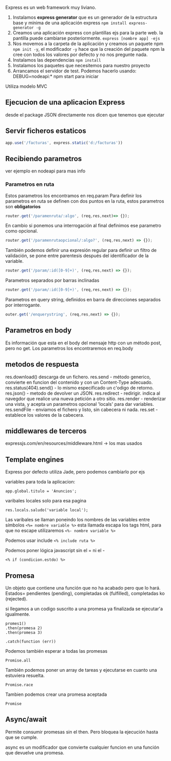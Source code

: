 
Express es un web framework muy liviano.

1. Instalamos **express generator** que es un generador de la estructura base y mínima de una aplicación express ```npm install express-generator -g```
2. Creamos una aplicación express con plantillas ejs para la parte web. la pantilla puede cambiarse posteriormente. ```express [nombre app] -ejs```
3. Nos movemos a la carpeta de la aplicación y creamos un paquete npm ```npm init -y```, el modificador ```-y``` hace que la creación del paquete npm la cree con todos los valores por defecto y no nos pregunte nada.
4. Instalamos las dependencias ```npm install```
5. Instalamos los paquetes que necesitemos para nuestro proyecto
6. Arrancamos el servidor de test. Podemos hacerlo usando: DEBUG=nodeapi:* npm start para iniciar


Utiliza modelo MVC


## Ejecucion de una aplicacion Express
desde el package JSON directamente nos dicen que tenemos que ejecutar 

## Servir ficheros estaticos
```js
app.use('/facturas', express.static('d:/facturas'))
```

## Recibiendo parametros
ver ejemplo en nodeapi para mas info

### Parametros en ruta
Estos parametros los encontramos en req.param
Para definir los parametros en ruta se definen con dos puntos en la ruta, estos parametros son **obligatorios**
```js
router.get('/paramenruta/:algo', (req,res,next)=> {});
```
En cambio si ponemos una interrogación al final definimos ese parametro como opcional.
```js
router.get('/paramenrutaopcional/:algo?', (req,res,next) => {});
```
También podemos definir una expresión regular para definir un filtro de validación, se pone entre parentesis después del identificador de la variable.
```js
router.get('/param/:id([0-9]+)', (req,res,next) => {});
```
Parametros separados por barras inclinadas
```js
router.get('/param/:id([0-9]+)', (req,res,next) => {});
```
Parametros en query string, definidos en barra de direcciones separados por interrogante.
```js
outer.get('/enquerystring', (req,res,next) => {});
```

## Parametros en body
Es información que esta en el body del mensaje http con un método post, pero no get. 
Los parametros los encontraremos en req.body

## metodos de respuesta
res.download() descarga de un fichero.
res.send - método generico, convierte en funcion del contenido y con un Content-Type adecuado.
res.status(404).send() - lo mismo especificado un c'odigo de retorno.
res.json() - metodo de devolver un JSON.
res.redirect - redirigir. indica al navegdor que realice una nueva petición a otro sitio. 
res.render - renderizar una vista, y acepta un parametros opcional 'locals' para dar variables.
res.sendFile - enviamos el fichero y listo, sin cabecera ni nada.
res.set - establece los valores de la cabecera.

## middlewares de terceros
expressjs.com/en/resources/middleware.html -> los mas usados


## Template engines
Express por defecto utiliza Jade, pero podemos cambiarlo por ejs

variables para toda la aplicacion: 
```
app.global.titulo = 'Anuncios';
```
varibales locales solo para esa pagina
```
res.locals.saludo('variable local');
```

Las varibales se llaman poneindo los nombres de las variables entre símbolos ```<%= nombre variable %>``` esta llamada escapa los tags html, para que no escape utilizaremos ```<%- nombre variable %>```

Podemos usar include ```<% include ruta %>``` 

Podemos poner lógica javascript sin el = ni el -
```
<% if (condicion.estdo) %>

```

## Promesa
Un objeto que contiene una función que no ha acabado pero que lo hará.
Estados= pendientes (pending), completadas ok (fulfilled), completadas ko (rejected).

si llegamos a un codigo suscrito a una promesa ya finalizada se ejecutar'a igualmente.
```
promes1()
.then(promesa 2)
.then(promesa 3)

.catch(function (err))
```
Podemos también esperar a todas las promesas
```
Promise.all
```
También podemos poner un array de tareas y ejecutarse en cuanto una estuviera resuelta.
```
Promise.race
```
Tambien podemos crear una promesa aceptada
```
Promise
```

## Async/await
Permite consumir promesas sin el then.
Pero bloquea la ejecución hasta que se cumple.

async es un modificador que convierte cualquier funcion en una función que devuelve una promesa.


